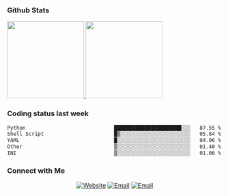 
### Github Stats

<a href="https://github.com/lileixuan">
  <img height="180em" src="https://github-readme-stats.vercel.app/api?username=lileixuan&theme=buefy&show_icons=true" />
  <img height="180em" src="https://github-readme-stats.vercel.app/api/top-langs/?username=lileixuan&theme=buefy&layout=compact" />
</a>

### Coding status last week 

<!--START_SECTION:waka-->

```txt
Python                             ██████████████████████░░░   87.55 %
Shell Script                       █▒░░░░░░░░░░░░░░░░░░░░░░░   05.84 %
YAML                               █░░░░░░░░░░░░░░░░░░░░░░░░   04.06 %
Other                              ▒░░░░░░░░░░░░░░░░░░░░░░░░   01.40 %
INI                                ▒░░░░░░░░░░░░░░░░░░░░░░░░   01.06 %
```

<!--END_SECTION:waka-->

### Connect with Me 

<p align="center">
<a href="https://www.koomu.cn/"><img alt="Website" src="https://img.shields.io/badge/Website-www.koomu.cn-blue?style=flat-square&logo=google-chrome"></a>
<a href="mailto:lileixuan@gmail.com"><img alt="Email" src="https://img.shields.io/badge/Email-lileixuan@gmail.com-blue?style=flat-square&logo=gmail"></a>
<a href="https://www.koomu.cn/rss/"><img alt="Email" src="https://img.shields.io/badge/RSS-www.koomu.cn%2Frss%2F-blue?style=flat-square&logo=rss"></a>


</p>
